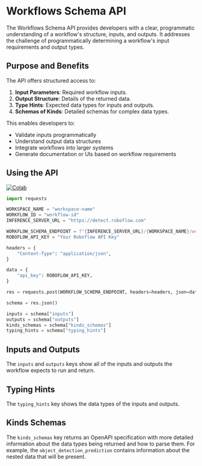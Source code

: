 # Workflows Schema API

The Workflows Schema API provides developers with a clear, programmatic understanding of a workflow's structure, inputs, and outputs. It addresses the challenge of programmatically determining a workflow's input requirements and output types.

## Purpose and Benefits

The API offers structured access to:

1. **Input Parameters**: Required workflow inputs.
2. **Output Structure**: Details of the returned data.
3. **Type Hints**: Expected data types for inputs and outputs.
4. **Schemas of Kinds**: Detailed schemas for complex data types.

This enables developers to:

- Validate inputs programmatically
- Understand output data structures
- Integrate workflows into larger systems
- Generate documentation or UIs based on workflow requirements

## Using the API
[![Colab](https://colab.research.google.com/assets/colab-badge.svg)](https://colab.research.google.com/github/roboflow/inference/blob/main/docs/notebooks/workflow_schema_api.ipynb)

```python
import requests

WORKSPACE_NAME = "workspace-name"
WORKFLOW_ID = "workflow-id"
INFERENCE_SERVER_URL = "https://detect.roboflow.com"

WORKFLOW_SCHEMA_ENDPOINT = f"{INFERENCE_SERVER_URL}/{WORKSPACE_NAME}/workflows/{WORKFLOW_ID}/describe_interface"
ROBOFLOW_API_KEY = "Your Roboflow API Key"

headers = {
    "Content-Type": "application/json",
}

data = {
    "api_key": ROBOFLOW_API_KEY,
}

res = requests.post(WORKFLOW_SCHEMA_ENDPOINT, headers=headers, json=data)

schema = res.json()

inputs = schema["inputs"]
outputs = schema["outputs"]
kinds_schemas = schema["kinds_schemas"]
typing_hints = schema["typing_hints"]
```

## Inputs and Outputs

The `inputs` and `outputs` keys show all of the inputs and outputs the workflow expects to run and return.

## Typing Hints

The `typing_hints` key shows the data types of the inputs and outputs.

## Kinds Schemas

The `kinds_schemas` key returns an OpenAPI specification with more detailed information about the data 
types being returned and how to parse them. For example, the `object_detection_prediction` contains 
information about the nested data that will be present.